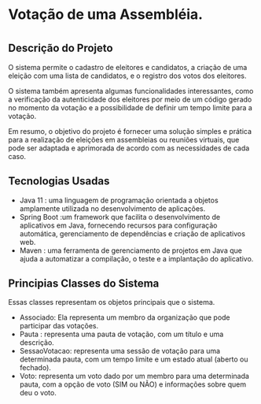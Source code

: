 # Votação de uma Assembléia.
<h1 align="center">
  
## Descrição do Projeto
<p align="left"> O sistema permite o cadastro de eleitores e candidatos, a criação de uma eleição com uma lista de candidatos, e o registro dos votos dos eleitores.

O sistema também apresenta algumas funcionalidades interessantes, como a verificação da autenticidade dos eleitores por meio de um código gerado no momento da votação e a possibilidade de definir um tempo limite para a votação.

Em resumo, o objetivo do projeto é fornecer uma solução simples e prática para a realização de eleições em assembleias ou reuniões virtuais, que pode ser adaptada e aprimorada de acordo com as necessidades de cada caso.</p>  
  
## Tecnologias Usadas
  - Java 11 : uma linguagem de programação orientada a objetos amplamente utilizada no desenvolvimento de aplicações.
  - Spring Boot :um framework que facilita o desenvolvimento de aplicativos em Java, fornecendo recursos para configuração automática, gerenciamento de dependências e criação de aplicativos web.
  - Maven : uma ferramenta de gerenciamento de projetos em Java que ajuda a automatizar a compilação, o teste e a implantação do aplicativo.

## Principias Classes do Sistema
   Essas classes representam os objetos principais que o sistema.
    
  - Associado: Ela representa um membro da organização que pode participar das votações.
  - Pauta : representa uma pauta de votação, com um título e uma descrição.
  - SessaoVotacao: representa uma sessão de votação para uma determinada pauta, com um tempo limite e um estado atual (aberto ou fechado).
  - Voto: representa um voto dado por um membro para uma determinada pauta, com a opção de voto (SIM ou NÃO) e informações sobre quem deu o voto.


